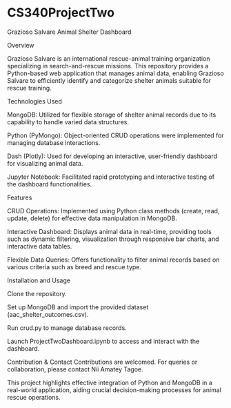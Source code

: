 # CS340ProjectTwo

Grazioso Salvare Animal Shelter Dashboard


Overview


Grazioso Salvare is an international rescue-animal training organization specializing in search-and-rescue missions. This repository provides a Python-based web application that manages animal data, enabling Grazioso Salvare to efficiently identify and categorize shelter animals suitable for rescue training.

Technologies Used

MongoDB: Utilized for flexible storage of shelter animal records due to its capability to handle varied data structures.

Python (PyMongo): Object-oriented CRUD operations were implemented for managing database interactions.

Dash (Plotly): Used for developing an interactive, user-friendly dashboard for visualizing animal data.

Jupyter Notebook: Facilitated rapid prototyping and interactive testing of the dashboard functionalities.

Features

CRUD Operations: Implemented using Python class methods (create, read, update, delete) for effective data manipulation in MongoDB.

Interactive Dashboard: Displays animal data in real-time, providing tools such as dynamic filtering, visualization through responsive bar charts, and interactive data tables.

Flexible Data Queries: Offers functionality to filter animal records based on various criteria such as breed and rescue type.

Installation and Usage

Clone the repository.

Set up MongoDB and import the provided dataset (aac_shelter_outcomes.csv).

Run crud.py to manage database records.

Launch ProjectTwoDashboard.ipynb to access and interact with the dashboard.

Contribution & Contact
Contributions are welcomed. For queries or collaboration, please contact Nii Amatey Tagoe.

This project highlights effective integration of Python and MongoDB in a real-world application, aiding crucial decision-making processes for animal rescue operations.
